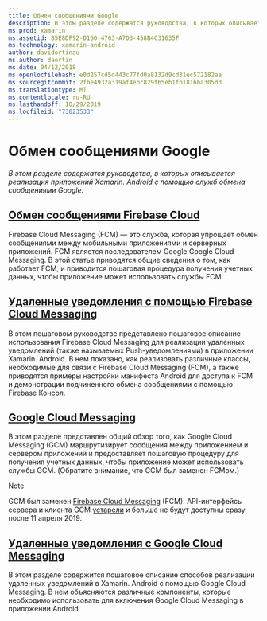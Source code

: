 ```yaml
---
title: Обмен сообщениями Google
description: В этом разделе содержатся руководства, в которых описывается реализация приложений Xamarin. Android с помощью служб обмена сообщениями Google.
ms.prod: xamarin
ms.assetid: 85E8DF92-D160-4763-A7D3-458B4C31635F
ms.technology: xamarin-android
author: davidortinau
ms.author: daortin
ms.date: 04/12/2018
ms.openlocfilehash: e0d257cd5d443c77fd0a8132d9cd31ec572182aa
ms.sourcegitcommit: 2fbe4932a319af4ebc829f65eb1fb1816ba305d3
ms.translationtype: MT
ms.contentlocale: ru-RU
ms.lasthandoff: 10/29/2019
ms.locfileid: "73023533"
---
```

# <a name="google-messaging"></a>Обмен сообщениями Google

_В этом разделе содержатся руководства, в которых описывается реализация приложений Xamarin. Android с помощью служб обмена сообщениями Google._

## <a name="firebase-cloud-messagingfirebase-cloud-messagingmd"></a>[Обмен сообщениями Firebase Cloud](firebase-cloud-messaging.md)

Firebase Cloud Messaging (FCM) — это служба, которая упрощает обмен сообщениями между мобильными приложениями и серверных приложений. FCM является последователем Google Google Cloud Messaging. В этой статье приводятся общие сведения о том, как работает FCM, и приводится пошаговая процедура получения учетных данных, чтобы приложение может использовать службы FCM.

## <a name="remote-notifications-with-firebase-cloud-messagingremote-notifications-with-fcmmd"></a>[Удаленные уведомления с помощью Firebase Cloud Messaging](remote-notifications-with-fcm.md)

В этом пошаговом руководстве представлено пошаговое описание использования Firebase Cloud Messaging для реализации удаленных уведомлений (также называемых Push-уведомлениями) в приложении Xamarin. Android. В нем показано, как реализовать различные классы, необходимые для связи с Firebase Cloud Messaging (FCM), а также приводятся примеры настройки манифеста Android для доступа к FCM и демонстрации подчиненного обмена сообщениями с помощью Firebase Консол.

## <a name="google-cloud-messaginggoogle-cloud-messagingmd"></a>[Google Cloud Messaging](google-cloud-messaging.md)

В этом разделе представлен общий обзор того, как Google Cloud Messaging (GCM) маршрутизирует сообщения между приложением и сервером приложений и предоставляет пошаговую процедуру для получения учетных данных, чтобы приложение может использовать службы GCM. (Обратите внимание, что GCM был заменен FCMом.)

> [!NOTE]
> GCM был заменен [Firebase Cloud Messaging](~/android/data-cloud/google-messaging/firebase-cloud-messaging.md) (FCM).
> API-интерфейсы сервера и клиента GCM [устарели](https://firebase.googleblog.com/2018/04/time-to-upgrade-from-gcm-to-fcm.html) и больше не будут доступны сразу после 11 апреля 2019.

## <a name="remote-notifications-with-google-cloud-messagingremote-notifications-with-gcmmd"></a>[Удаленные уведомления с Google Cloud Messaging](remote-notifications-with-gcm.md)

В этом разделе содержится пошаговое описание способов реализации удаленных уведомлений в Xamarin. Android с помощью Google Cloud Messaging.
В нем объясняются различные компоненты, которые необходимо использовать для включения Google Cloud Messaging в приложении Android.
